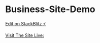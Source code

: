 # Business-Site-Demo

[Edit on StackBlitz ⚡️](https://stackblitz.com/edit/vitejs-vite-ajrcu2)

[Visit The Site Live:](https://roboxgamer.github.io/Business-Site-Demo/)
